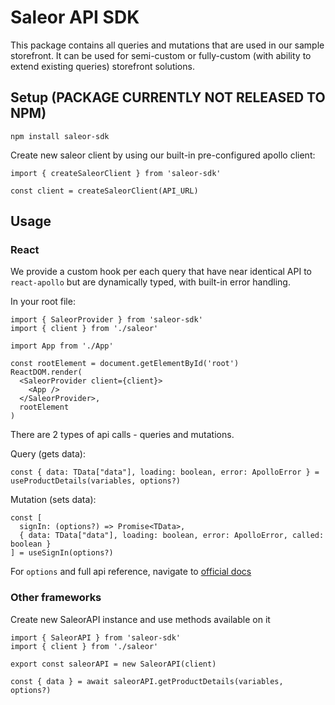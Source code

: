 # Saleor API SDK

This package contains all queries and mutations that are used in our sample storefront. It can be used for semi-custom or fully-custom (with ability to extend existing queries) storefront solutions.

## Setup (PACKAGE CURRENTLY NOT RELEASED TO NPM)

```
npm install saleor-sdk
```

Create new saleor client by using our built-in pre-configured apollo client:

```
import { createSaleorClient } from 'saleor-sdk'

const client = createSaleorClient(API_URL)
```

## Usage

### React

We provide a custom hook per each query that have near identical API to `react-apollo` but are dynamically typed, with built-in error handling.

In your root file:

```
import { SaleorProvider } from 'saleor-sdk'
import { client } from './saleor'

import App from './App'

const rootElement = document.getElementById('root')
ReactDOM.render(
  <SaleorProvider client={client}>
    <App />
  </SaleorProvider>,
  rootElement
)
```

There are 2 types of api calls - queries and mutations.

Query (gets data):

```
const { data: TData["data"], loading: boolean, error: ApolloError } = useProductDetails(variables, options?)
```

Mutation (sets data):

```
const [
  signIn: (options?) => Promise<TData>,
  { data: TData["data"], loading: boolean, error: ApolloError, called: boolean }
] = useSignIn(options?)
```

For `options` and full api reference, navigate to [official docs](https://www.apollographql.com/docs/)

### Other frameworks

Create new SaleorAPI instance and use methods available on it

```
import { SaleorAPI } from 'saleor-sdk'
import { client } from './saleor'

export const saleorAPI = new SaleorAPI(client)
```

```
const { data } = await saleorAPI.getProductDetails(variables, options?)
```
